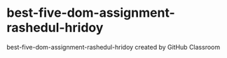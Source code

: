 # best-five-dom-assignment-rashedul-hridoy
best-five-dom-assignment-rashedul-hridoy created by GitHub Classroom

